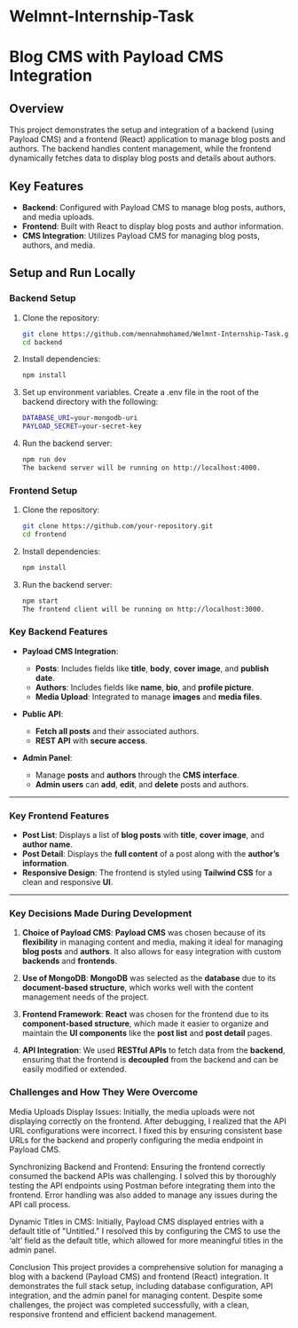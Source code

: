 # Welmnt-Internship-Task
# Blog CMS with Payload CMS Integration

## Overview

This project demonstrates the setup and integration of a backend (using Payload CMS) and a frontend (React) application to manage blog posts and authors. The backend handles content management, while the frontend dynamically fetches data to display blog posts and details about authors.

## Key Features

- **Backend**: Configured with Payload CMS to manage blog posts, authors, and media uploads.
- **Frontend**: Built with React to display blog posts and author information.
- **CMS Integration**: Utilizes Payload CMS for managing blog posts, authors, and media.

## Setup and Run Locally

### Backend Setup

1. Clone the repository:
   ```bash
   git clone https://github.com/mennahmohamed/Welmnt-Internship-Task.git
   cd backend
2. Install dependencies:
   ```bash
   npm install
3. Set up environment variables. Create a .env file in the root of the backend directory with the following:
   ```bash
   DATABASE_URI=your-mongodb-uri
   PAYLOAD_SECRET=your-secret-key
4. Run the backend server:
   ```bash
   npm run dev
   The backend server will be running on http://localhost:4000.


### Frontend Setup

1. Clone the repository:
   ```bash
   git clone https://github.com/your-repository.git
   cd frontend
2. Install dependencies:
   ```bash
   npm install
4. Run the backend server:
   ```bash
   npm start
   The frontend client will be running on http://localhost:3000.

### **Key Backend Features**

- **Payload CMS Integration**:
  - **Posts**: Includes fields like **title**, **body**, **cover image**, and **publish date**.
  - **Authors**: Includes fields like **name**, **bio**, and **profile picture**.
  - **Media Upload**: Integrated to manage **images** and **media files**.

- **Public API**:
  - **Fetch all posts** and their associated authors.
  - **REST API** with **secure access**.

- **Admin Panel**:
  - Manage **posts** and **authors** through the **CMS interface**.
  - **Admin users** can **add**, **edit**, and **delete** posts and authors.

---

### **Key Frontend Features**

- **Post List**: Displays a list of **blog posts** with **title**, **cover image**, and **author name**.
- **Post Detail**: Displays the **full content** of a post along with the **author’s information**.
- **Responsive Design**: The frontend is styled using **Tailwind CSS** for a clean and responsive **UI**.

---

### **Key Decisions Made During Development**

1. **Choice of Payload CMS**: **Payload CMS** was chosen because of its **flexibility** in managing content and media, making it ideal for managing **blog posts** and **authors**. It also allows for easy integration with custom **backends** and **frontends**.

2. **Use of MongoDB**: **MongoDB** was selected as the **database** due to its **document-based structure**, which works well with the content management needs of the project.

3. **Frontend Framework**: **React** was chosen for the frontend due to its **component-based structure**, which made it easier to organize and maintain the **UI components** like the **post list** and **post detail** pages.

4. **API Integration**: We used **RESTful APIs** to fetch data from the **backend**, ensuring that the frontend is **decoupled** from the backend and can be easily modified or extended.


### Challenges and How They Were Overcome
Media Uploads Display Issues: Initially, the media uploads were not displaying correctly on the frontend. After debugging, I realized that the API URL configurations were incorrect. I fixed this by ensuring consistent base URLs for the backend and properly configuring the media endpoint in Payload CMS.

Synchronizing Backend and Frontend: Ensuring the frontend correctly consumed the backend APIs was challenging. I solved this by thoroughly testing the API endpoints using Postman before integrating them into the frontend. Error handling was also added to manage any issues during the API call process.

Dynamic Titles in CMS: Initially, Payload CMS displayed entries with a default title of "Untitled." I resolved this by configuring the CMS to use the ‘alt’ field as the default title, which allowed for more meaningful titles in the admin panel.

Conclusion
This project provides a comprehensive solution for managing a blog with a backend (Payload CMS) and frontend (React) integration. It demonstrates the full stack setup, including database configuration, API integration, and the admin panel for managing content. Despite some challenges, the project was completed successfully, with a clean, responsive frontend and efficient backend management.
